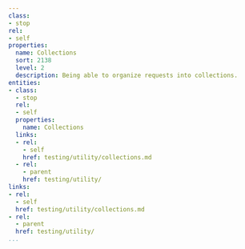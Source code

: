 ```yaml
---
class:
- stop
rel:
- self
properties:
  name: Collections
  sort: 2138
  level: 2
  description: Being able to organize requests into collections.
entities:
- class:
  - stop
  rel:
  - self
  properties:
    name: Collections
  links:
  - rel:
    - self
    href: testing/utility/collections.md
  - rel:
    - parent
    href: testing/utility/
links:
- rel:
  - self
  href: testing/utility/collections.md
- rel:
  - parent
  href: testing/utility/
...
```

